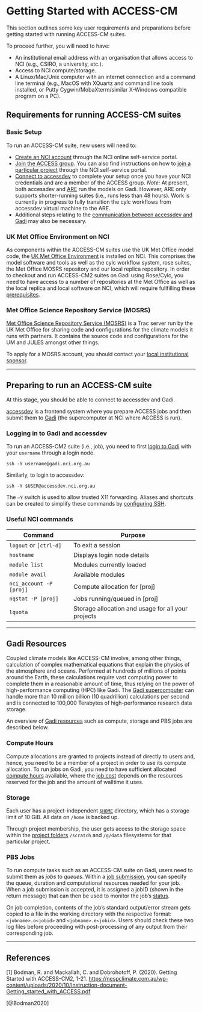 # Getting Started with ACCESS-CM
This section outlines some key user requirements and preparations before getting started with running ACCESS-CM suites.

To proceed further, you will need to have:

- An institutional email address with an organisation that allows access to NCI (e.g., CSIRO, a university, etc.).
- Access to NCI compute/storage.
- A Linux/Mac/Unix computer with an internet connection and a command line terminal (e.g., MacOS with XQuartz and command line tools installed, or Putty Cygwin/MobaXterm/similar X-Windows compatible program on a PC). 

## Requirements for running ACCESS-CM suites 

### Basic Setup 
To run an ACCESS-CM suite, new users will need to:

- [Create an NCI account](https://opus.nci.org.au/display/Help/How+to+create+an+NCI+user+account) through the NCI online self-service portal.
- [Join the ACCESS group](https://my.nci.org.au/mancini/project/access/join). You can also find instructions on how to [join a particular project](https://opus.nci.org.au/display/Help/How+to+connect+to+a+project) through the NCI self-service portal. 
- [Connect to accessdev](https://accessdev.nci.org.au/trac/wiki/GettingConnected) to complete your setup once you have your NCI credentials and are a member of the ACCESS group. 
*Note:* At present, both accessdev and [ARE](https://opus.nci.org.au/display/Help/ARE+User+Guide) run the models on Gadi. However, ARE only supports shorter-running suites (i.e., runs less than 48 hours). Work is currently in progress to fully transition the cylc workflows from accessdev virtual machine to the ARE.
- Additional steps relating to the [communication between accessdev and Gadi](https://accessdev.nci.org.au/trac/wiki/gadi) may also be necessary.

### UK Met Office Environment on NCI
As components within the ACCESS-CM suites use the UK Met Office model code, the [UK Met Office Environment](https://opus.nci.org.au/display/DAE/UK+Met+Office+Environment+on+NCI) is installed on NCI. This comprises the model software and tools as well as the cylc workflow system, rose suites, the Met Office MOSRS repository and our local replica repository. In order to checkout and run ACCESS-CM2 suites on Gadi using Rose/Cylc, you need to have access to a number of repositories at the Met Office as well as the local replica and local software on NCI, which will require fullfilling these [prerequisites](https://opus.nci.org.au/display/DAE/UK+Met+Office+environment+prerequisites).

### Met Office Science Repository Service (MOSRS)
[Met Office Science Repository Service (MOSRS)](https://code.metoffice.gov.uk) is a Trac server run by the UK Met Office for sharing code and configurations for the climate models it runs with partners. It contains the source code and configurations for the UM and JULES amongst other things.

To apply for a MOSRS account, you should contact your [local institutional sponsor](https://opus.nci.org.au/display/DAE/UK+Met+Office+environment+prerequisites).

--------------------------------------------

## Preparing to run an ACCESS-CM suite
At this stage, you should be able to connect to accessdev and Gadi. 

[accessdev](https://accessdev.nci.org.au) is a frontend system where you prepare ACCESS jobs and then submit them to [Gadi](https://nci.org.au/our-systems/hpc-systems) (the supercomputer at NCI where ACCESS is run).  

### Logging in to Gadi and accessdev
To run an ACCESS-CM2 suite (i.e., job), you need to first [login to Gadi](https://opus.nci.org.au/display/Help/0.+Welcome+to+Gadi#id-0.WelcometoGadi-LoggingIn&LoginNodes) with your `username` through a login node. 

`ssh -Y username@gadi.nci.org.au`

Similarly, to login to accessdev: 

`ssh -Y $USER@accessdev.nci.org.au`

The `–Y` switch is used to allow trusted X11 forwarding. Aliases and shortcuts can be created to simplify these commands by [configuring SSH](https://accessdev.nci.org.au/trac/wiki/Guides/SSH).


### Useful NCI commands 

| Command                |   Purpose                  |
| ---------------------- | -------------              |
| `logout` or `[ctrl-d]` | To exit a session          |
| `hostname`             | Displays login node details|
| `module list`          | Modules currently loaded   |
| `module avail`         | Available modules          |
| `nci_account -P [proj]`| Compute allocation for [proj]|
| `nqstat -P [proj]`     | Jobs running/queued in [proj]|
| `lquota`               | Storage allocation and usage for all your projects|

--------------------------------------------

## Gadi Resources
Coupled climate models like ACCESS-CM involve, among other things, calculation of complex mathematical equations that explain the physics of the atmosphere and oceans. Performed at hundreds of millions of points around the Earth, these calculations require vast computing power to complete them in a reasonable amount of time, thus relying on the power of  high-performance computing (HPC) like Gadi. The [Gadi supercomputer](https://nci.org.au/our-systems/hpc-systems) can handle more than 10 million billion (10 quadrillion) calculations per second and is connected to 100,000 Terabytes of high-performance research data storage.

An overview of [Gadi resources](https://opus.nci.org.au/display/Help/0.+Welcome+to+Gadi#id-0.WelcometoGadi-GadiResources) such as compute, storage and PBS jobs are described below. 

### Compute Hours
Compute allocations are granted to projects instead of directly to users and, hence, you need to be a member of a project in order to use its compute allocation. To run jobs on Gadi, you need to have sufficient allocated [compute hours](https://opus.nci.org.au/display/Help/0.+Welcome+to+Gadi#id-0.WelcometoGadi-ComputeHours) available, where the [job cost](https://opus.nci.org.au/display/Help/2.+Compute+Grant+and+Job+Debiting) depends on the resources reserved for the job and the amount of walltime it uses. 

### Storage 
Each user has a project-independent [`$HOME`](https://opus.nci.org.au/display/Help/0.+Welcome+to+Gadi#id-0.WelcometoGadi-TheHomeFolder$HOME) directory, which has a storage limit of 10 GiB. All data on `/home` is backed up.

Through project membership, the user gets access to the storage space within the
[project folders](https://opus.nci.org.au/display/Help/0.+Welcome+to+Gadi#id-0.WelcometoGadi-ProjectFolderonLustreFilesystems/scratchand/g/data) `/scratch` and  `/g/data` filesystems for that particular project.

### PBS Jobs
To run compute tasks such as an ACCESS-CM suite on Gadi, users need to submit them as *jobs* to *queues*. Within a [job submission](https://opus.nci.org.au/display/Help/0.+Welcome+to+Gadi#id-0.WelcometoGadi-JobSubmission), you can specify the queue, duration and computational resources needed for your job. When a job submission is accepted, it is assigned a jobID (shown in the return message) that can then be used to monitor the job’s [status](https://opus.nci.org.au/display/Help/0.+Welcome+to+Gadi#id-0.WelcometoGadi-QueueStatus). 

On job completion, contents of the job’s standard output/error stream gets copied to a file in the working directory with the respective format: `<jobname>.o<jobid>` and `<jobname>.e<jobid>`. Users should check these two log files before proceeding with post-processing of any output from their corresponding job.

-----------------

## References 

<a id="1">[1]</a> 
Bodman, R. and Mackallah, C. and Dobrohotoff, P. (2020). 
Getting Started with ACCESS-CM2, 1-21.
https://nespclimate.com.au/wp-content/uploads/2020/10/Instruction-document-Getting_started_with_ACCESS.pdf

[@Bodman2020]
